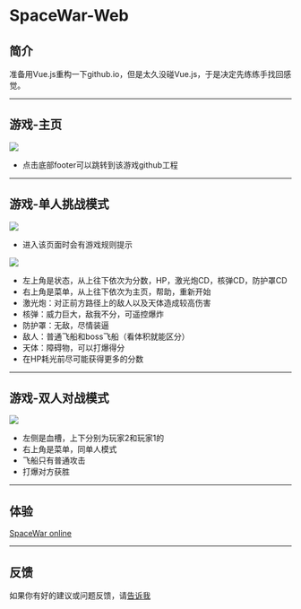 # SpaceWar-Web

## 简介

准备用Vue.js重构一下github.io，但是太久没碰Vue.js，于是决定先练练手找回感觉。

---
## 游戏-主页

![](/image/home.jpg)

- 点击底部footer可以跳转到该游戏github工程

---
## 游戏-单人挑战模式

![](/image/help.jpg)

- 进入该页面时会有游戏规则提示

![](image/solo.jpg)

- 左上角是状态，从上往下依次为分数，HP，激光炮CD，核弹CD，防护罩CD
- 右上角是菜单，从上往下依次为主页，帮助，重新开始
- 激光炮：对正前方路径上的敌人以及天体造成较高伤害
- 核弹：威力巨大，敌我不分，可遥控爆炸
- 防护罩：无敌，尽情装逼
- 敌人：普通飞船和boss飞船（看体积就能区分）
- 天体：障碍物，可以打爆得分
- 在HP耗光前尽可能获得更多的分数

---
## 游戏-双人对战模式

![](image/battle.jpg)

- 左侧是血槽，上下分别为玩家2和玩家1的
- 右上角是菜单，同单人模式
- 飞船只有普通攻击
- 打爆对方获胜

---
## 体验

[SpaceWar online]()

---
## 反馈

如果你有好的建议或问题反馈，请[告诉我](https://github.com/frogfans/SpaceWar-Web/issues)
